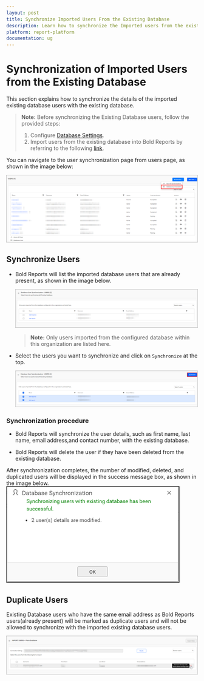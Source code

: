 ```yaml
---
layout: post
title: Synchronize Imported Users From the Existing Database
description: Learn how to synchronize the Imported users from the existing database with the updated user properties in the Bold Reports.
platform: report-platform
documentation: ug
---
```


# Synchronization of Imported Users from the Existing Database

This section explains how to synchronize the details of the imported existing database users with the existing database.

> **Note:** Before synchronizing the Existing Database users, follow the provided steps:
> 1. Configure [Database Settings](./../../../../manage-app-settings/database-settings/).
> 2. Import users from the existing database into Bold Reports by referring to the following [link](./../../../../manage-users/users/import-users/import-users-from-database/).

You can navigate to the user synchronization page from users page, as shown in the image below:

![Imported Database Users Synchronization Link](/static/assets/on-premise/images/manage-users-and-groups/users/synchronize-existing-database-users/user-synchronisation-navigation-button-for-importdb.png)

## Synchronize Users

* Bold Reports will list the imported database users that are already present, as shown in the image below.

    ![Imported user list from Existing Database](/static/assets/on-premise/images/manage-users-and-groups/users/synchronize-existing-database-users/Imported-db-users-list.png)

    > **Note:** Only users imported from the configured database within this organization are listed here.

* Select the users you want to synchronize and click on `Synchronize` at the top.

    ![Synchronize button](/static/assets/on-premise/images/manage-users-and-groups/users/synchronize-existing-database-users/synchronize-button-of-dbusers.png)

### Synchronization procedure

* Bold Reports will synchronize the user details, such as first name, last name, email address,and contact number, with the existing database.

* Bold Reports will delete the user if they have been deleted from the existing database.

After synchronization completes, the number of modified, deleted, and duplicated users will be displayed in the success message box, as shown in the image below.
    ![Synchronization confirmation window](/static/assets/on-premise/images/manage-users-and-groups/users/synchronize-existing-database-users/Synchronization-Confirmation-window-of-importdb.png)

## Duplicate Users

 Existing Database users who have the same email address as Bold Reports users(already present) will be marked as duplicate users and will not be allowed to synchronize with the imported existing database users.

![Display Duplicated users](/static/assets/on-premise/images/manage-users-and-groups/users/synchronize-existing-database-users/display-duplicate-message-of-importdb.png)